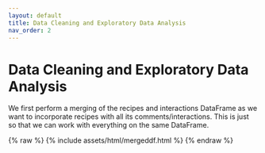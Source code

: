```yaml
---
layout: default
title: Data Cleaning and Exploratory Data Analysis
nav_order: 2
---
```


# Data Cleaning and Exploratory Data Analysis

We first perform a merging of the recipes and interactions DataFrame as we want to incorporate recipes with all its comments/interactions. This is just so that we can work with everything on the same DataFrame.

{% raw %}
{% include assets/html/mergeddf.html %}
{% endraw %}